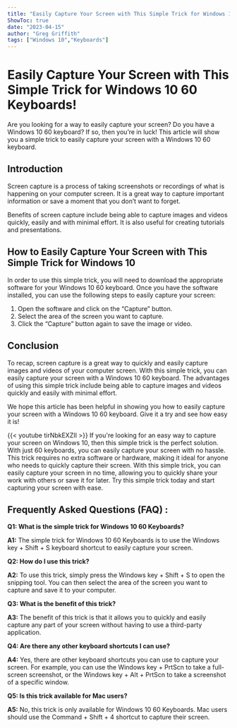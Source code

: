 ```yaml
---
title: "Easily Capture Your Screen with This Simple Trick for Windows 10 60 Keyboards!"
ShowToc: true 
date: "2023-04-15"
author: "Greg Griffith" 
tags: ["Windows 10","Keyboards"]
---
```

# Easily Capture Your Screen with This Simple Trick for Windows 10 60 Keyboards!

Are you looking for a way to easily capture your screen? Do you have a Windows 10 60 keyboard? If so, then you’re in luck! This article will show you a simple trick to easily capture your screen with a Windows 10 60 keyboard.

## Introduction

Screen capture is a process of taking screenshots or recordings of what is happening on your computer screen. It is a great way to capture important information or save a moment that you don’t want to forget.

Benefits of screen capture include being able to capture images and videos quickly, easily and with minimal effort. It is also useful for creating tutorials and presentations.

## How to Easily Capture Your Screen with This Simple Trick for Windows 10

In order to use this simple trick, you will need to download the appropriate software for your Windows 10 60 keyboard. Once you have the software installed, you can use the following steps to easily capture your screen:

1. Open the software and click on the “Capture” button.
2. Select the area of the screen you want to capture.
3. Click the “Capture” button again to save the image or video.

## Conclusion

To recap, screen capture is a great way to quickly and easily capture images and videos of your computer screen. With this simple trick, you can easily capture your screen with a Windows 10 60 keyboard. The advantages of using this simple trick include being able to capture images and videos quickly and easily with minimal effort.

We hope this article has been helpful in showing you how to easily capture your screen with a Windows 10 60 keyboard. Give it a try and see how easy it is!

{{< youtube tirNbkEXZII >}} 
If you're looking for an easy way to capture your screen on Windows 10, then this simple trick is the perfect solution. With just 60 keyboards, you can easily capture your screen with no hassle. This trick requires no extra software or hardware, making it ideal for anyone who needs to quickly capture their screen. With this simple trick, you can easily capture your screen in no time, allowing you to quickly share your work with others or save it for later. Try this simple trick today and start capturing your screen with ease.

## Frequently Asked Questions (FAQ) :
**Q1: What is the simple trick for Windows 10 60 Keyboards?**

**A1:** The simple trick for Windows 10 60 Keyboards is to use the Windows key + Shift + S keyboard shortcut to easily capture your screen.

**Q2: How do I use this trick?**

**A2:** To use this trick, simply press the Windows key + Shift + S to open the snipping tool. You can then select the area of the screen you want to capture and save it to your computer. 

**Q3: What is the benefit of this trick?**

**A3:** The benefit of this trick is that it allows you to quickly and easily capture any part of your screen without having to use a third-party application.

**Q4: Are there any other keyboard shortcuts I can use?**

**A4:** Yes, there are other keyboard shortcuts you can use to capture your screen. For example, you can use the Windows key + PrtScn to take a full-screen screenshot, or the Windows key + Alt + PrtScn to take a screenshot of a specific window. 

**Q5: Is this trick available for Mac users?**

**A5:** No, this trick is only available for Windows 10 60 Keyboards. Mac users should use the Command + Shift + 4 shortcut to capture their screen.




